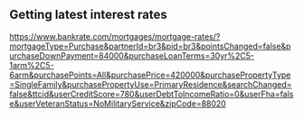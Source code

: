 

## Getting latest interest rates

https://www.bankrate.com/mortgages/mortgage-rates/?mortgageType=Purchase&partnerId=br3&pid=br3&pointsChanged=false&purchaseDownPayment=84000&purchaseLoanTerms=30yr%2C5-1arm%2C5-6arm&purchasePoints=All&purchasePrice=420000&purchasePropertyType=SingleFamily&purchasePropertyUse=PrimaryResidence&searchChanged=false&ttcid&userCreditScore=780&userDebtToIncomeRatio=0&userFha=false&userVeteranStatus=NoMilitaryService&zipCode=88020

